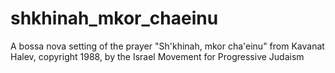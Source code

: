 # shkhinah_mkor_chaeinu
A bossa nova setting of the prayer "Sh'khinah, mkor cha'einu" from Kavanat Halev, copyright 1988, by the Israel Movement for Progressive Judaism
